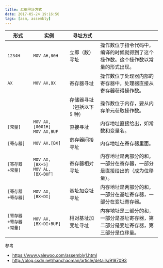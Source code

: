 ```yaml
---
title: 汇编寻址方式
date: 2017-05-24 19:16:50
tags: [asm, assembly]
---
```



| 形式                   | 实例                                  | 寻址方式                    |                                                                                    |
| ---                    | ---                                   | ---                         | ---                                                                                |
| `1234H               ` | `MOV AH,80H`                          | 立即（数）寻址              | 操作数位于指令代码中，编译的时候就得到了这个操作数。这个操作数以常量的形式出现。   |
| `AX                  ` | `MOV AX,BX`                           | 寄存器寻址                  | 操作数位于处理器内部的寄存器中，处理器直接从寄存器获得操作数。                     |
| `                    ` |                                       | 存储器寻址（包括以下 5 种） | 操作数位于内存，要从内存单元获取操作数。                                           |
| `[常量]              ` | `MOV AX,[0001H]`<br> `MOV AX,BUF`     | 直接寻址                    | 内存地址直接给出，如常数和变量名。                                                 |
| `[寄存器]          `   | `MOV AX,[BX]`                         | 寄存器间接寻址              | 内存地址在寄存器里面。                                                             |
| `[寄存器+常量]       ` | `MOV AX,[BX+5]`<br> `MOV AL,[BX+BUF]` | 寄存器相对寻址              | 内存地址是两部分的和，一部分在寄存器，一部分是直接给出的（成为位移量）。           |
| `[寄存器+寄存器]     ` | `MOV AX,[BX+DI]`                      | 基址加变址寻址              | 内存地址是两部分的和，一部分在基址寄存器，一部分在变址寄存器。                     |
| `[寄存器+寄存器+常量]` | `MOV AX,[BX+DI+BUF]`                  | 相对基址加变址寻址          | 内存地址是三部分的和，一部分是基址寄存器，第二部分是变址寄存器，第三部分是位移量。 |

<!--more-->


参考

* <https://www.yalewoo.com/assembly1.html>
* <http://blog.csdn.net/hanchaoman/article/details/9187093>